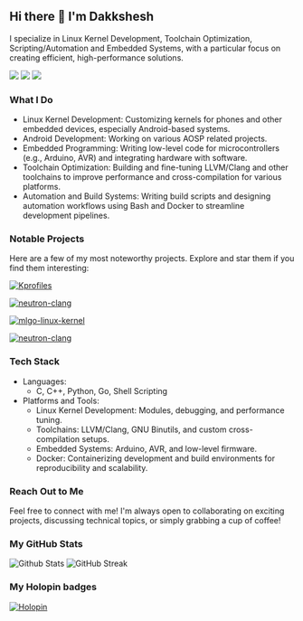 ## Hi there 👋 I'm Dakkshesh

I specialize in Linux Kernel Development, Toolchain Optimization, Scripting/Automation and Embedded Systems, with a particular focus on creating efficient, high-performance solutions.

[![](https://img.shields.io/github/followers/beakthoven?label=Follow&style=social)](https://github.com/beakthoven)
[![](https://img.shields.io/github/stars/beakthoven?style=social)](https://github.com/beakthoven?tab=stars)
![](https://komarev.com/ghpvc/?username=beakthoven&base=16370)

### What I Do

- Linux Kernel Development: Customizing kernels for phones and other embedded devices, especially Android-based systems.
- Android Development: Working on various AOSP related projects.
- Embedded Programming: Writing low-level code for microcontrollers (e.g., Arduino, AVR) and integrating hardware with software.
- Toolchain Optimization: Building and fine-tuning LLVM/Clang and other toolchains to improve performance and cross-compilation for various platforms.
- Automation and Build Systems: Writing build scripts and designing automation workflows using Bash and Docker to streamline development pipelines.

### Notable Projects

Here are a few of my most noteworthy projects. Explore and star them if you find them interesting:

[![Kprofiles](https://github-readme-stats.vercel.app/api/pin/?username=beakthoven&repo=Kprofiles&show_owner=true&theme=nord)](https://github.com/dakkshesh07/Kprofiles)

[![neutron-clang](https://github-readme-stats.vercel.app/api/pin/?username=Neutron-Toolchains&repo=clang-build&show_owner=true&theme=nord)](https://github.com/Neutron-Toolchains/clang-build)

[![mlgo-linux-kernel](https://github-readme-stats.vercel.app/api/pin/?username=beakthoven&repo=mlgo-linux-kernel&show_owner=true&theme=nord)](https://github.com/dakkshesh07/mlgo-linux-kernel)

[![neutron-clang](https://github-readme-stats.vercel.app/api/pin/?username=Neutron-Toolchains&repo=antman&show_owner=true&theme=nord)](https://github.com/Neutron-Toolchains/antman)

### Tech Stack

- Languages:
  - C, C++, Python, Go, Shell Scripting
- Platforms and Tools:
  - Linux Kernel Development: Modules, debugging, and performance tuning.
  - Toolchains: LLVM/Clang, GNU Binutils, and custom cross-compilation setups.
  - Embedded Systems: Arduino, AVR, and low-level firmware.
  - Docker: Containerizing development and build environments for reproducibility and scalability.

### Reach Out to Me
Feel free to connect with me! I'm always open to collaborating on exciting projects, discussing technical topics, or simply grabbing a cup of coffee!

### My GitHub Stats

![Github Stats](https://github-readme-stats.vercel.app/api?username=beakthoven&count_private=true&show_icons=true&theme=nord)
![GitHub Streak](https://streak-stats.demolab.com?user=beakthoven&theme=nord&date_format=j%20M%5B%20Y%5D)

### My Holopin badges

[![Holopin](https://holopin.me/beakthoven)](https://holopin.io/@beakthoven)
